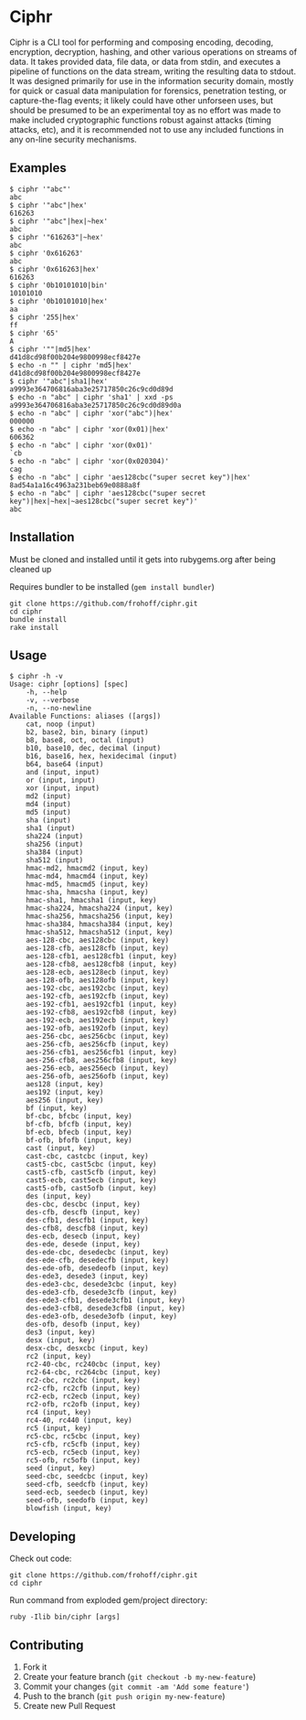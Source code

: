 # Ciphr

Ciphr is a CLI tool for performing and composing encoding, decoding, encryption,
decryption, hashing, and other various operations on streams of data. It takes
provided data, file data, or data from stdin, and executes a pipeline of 
functions on the data stream, writing the resulting data to stdout. It was 
designed primarily for use in the information security domain, mostly for quick
or casual data manipulation for forensics, penetration testing, or 
capture-the-flag events; it likely could have other unforseen uses, but should 
be presumed to be an experimental toy as no effort was made to make included 
cryptographic functions robust against attacks (timing attacks, etc), and it is 
recommended not to use any included functions in any on-line security 
mechanisms.

## Examples

```shell
$ ciphr '"abc"'
abc
$ ciphr '"abc"|hex'
616263
$ ciphr '"abc"|hex|~hex'
abc
$ ciphr '"616263"|~hex'
abc
$ ciphr '0x616263'
abc
$ ciphr '0x616263|hex'
616263
$ ciphr '0b10101010|bin'
10101010
$ ciphr '0b10101010|hex'
aa
$ ciphr '255|hex'
ff
$ ciphr '65'
A
$ ciphr '""|md5|hex'
d41d8cd98f00b204e9800998ecf8427e
$ echo -n "" | ciphr 'md5|hex'
d41d8cd98f00b204e9800998ecf8427e
$ ciphr '"abc"|sha1|hex'
a9993e364706816aba3e25717850c26c9cd0d89d
$ echo -n "abc" | ciphr 'sha1' | xxd -ps
a9993e364706816aba3e25717850c26c9cd0d89d0a
$ echo -n "abc" | ciphr 'xor("abc")|hex'
000000
$ echo -n "abc" | ciphr 'xor(0x01)|hex'
606362
$ echo -n "abc" | ciphr 'xor(0x01)'
`cb
$ echo -n "abc" | ciphr 'xor(0x020304)'
cag
$ echo -n "abc" | ciphr 'aes128cbc("super secret key")|hex'
8ad54a1a16c4963a231beb69e0888a8f
$ echo -n "abc" | ciphr 'aes128cbc("super secret key")|hex|~hex|~aes128cbc("super secret key")'
abc
```

## Installation

Must be cloned and installed until it gets into rubygems.org after being cleaned
up

Requires bundler to be installed (`gem install bundler`)

```shell
git clone https://github.com/frohoff/ciphr.git
cd ciphr
bundle install
rake install
```

## Usage

```shell
$ ciphr -h -v
Usage: ciphr [options] [spec]
    -h, --help
    -v, --verbose
    -n, --no-newline
Available Functions: aliases ([args])
	cat, noop (input)
	b2, base2, bin, binary (input)
	b8, base8, oct, octal (input)
	b10, base10, dec, decimal (input)
	b16, base16, hex, hexidecimal (input)
	b64, base64 (input)
	and (input, input)
	or (input, input)
	xor (input, input)
	md2 (input)
	md4 (input)
	md5 (input)
	sha (input)
	sha1 (input)
	sha224 (input)
	sha256 (input)
	sha384 (input)
	sha512 (input)
	hmac-md2, hmacmd2 (input, key)
	hmac-md4, hmacmd4 (input, key)
	hmac-md5, hmacmd5 (input, key)
	hmac-sha, hmacsha (input, key)
	hmac-sha1, hmacsha1 (input, key)
	hmac-sha224, hmacsha224 (input, key)
	hmac-sha256, hmacsha256 (input, key)
	hmac-sha384, hmacsha384 (input, key)
	hmac-sha512, hmacsha512 (input, key)
	aes-128-cbc, aes128cbc (input, key)
	aes-128-cfb, aes128cfb (input, key)
	aes-128-cfb1, aes128cfb1 (input, key)
	aes-128-cfb8, aes128cfb8 (input, key)
	aes-128-ecb, aes128ecb (input, key)
	aes-128-ofb, aes128ofb (input, key)
	aes-192-cbc, aes192cbc (input, key)
	aes-192-cfb, aes192cfb (input, key)
	aes-192-cfb1, aes192cfb1 (input, key)
	aes-192-cfb8, aes192cfb8 (input, key)
	aes-192-ecb, aes192ecb (input, key)
	aes-192-ofb, aes192ofb (input, key)
	aes-256-cbc, aes256cbc (input, key)
	aes-256-cfb, aes256cfb (input, key)
	aes-256-cfb1, aes256cfb1 (input, key)
	aes-256-cfb8, aes256cfb8 (input, key)
	aes-256-ecb, aes256ecb (input, key)
	aes-256-ofb, aes256ofb (input, key)
	aes128 (input, key)
	aes192 (input, key)
	aes256 (input, key)
	bf (input, key)
	bf-cbc, bfcbc (input, key)
	bf-cfb, bfcfb (input, key)
	bf-ecb, bfecb (input, key)
	bf-ofb, bfofb (input, key)
	cast (input, key)
	cast-cbc, castcbc (input, key)
	cast5-cbc, cast5cbc (input, key)
	cast5-cfb, cast5cfb (input, key)
	cast5-ecb, cast5ecb (input, key)
	cast5-ofb, cast5ofb (input, key)
	des (input, key)
	des-cbc, descbc (input, key)
	des-cfb, descfb (input, key)
	des-cfb1, descfb1 (input, key)
	des-cfb8, descfb8 (input, key)
	des-ecb, desecb (input, key)
	des-ede, desede (input, key)
	des-ede-cbc, desedecbc (input, key)
	des-ede-cfb, desedecfb (input, key)
	des-ede-ofb, desedeofb (input, key)
	des-ede3, desede3 (input, key)
	des-ede3-cbc, desede3cbc (input, key)
	des-ede3-cfb, desede3cfb (input, key)
	des-ede3-cfb1, desede3cfb1 (input, key)
	des-ede3-cfb8, desede3cfb8 (input, key)
	des-ede3-ofb, desede3ofb (input, key)
	des-ofb, desofb (input, key)
	des3 (input, key)
	desx (input, key)
	desx-cbc, desxcbc (input, key)
	rc2 (input, key)
	rc2-40-cbc, rc240cbc (input, key)
	rc2-64-cbc, rc264cbc (input, key)
	rc2-cbc, rc2cbc (input, key)
	rc2-cfb, rc2cfb (input, key)
	rc2-ecb, rc2ecb (input, key)
	rc2-ofb, rc2ofb (input, key)
	rc4 (input, key)
	rc4-40, rc440 (input, key)
	rc5 (input, key)
	rc5-cbc, rc5cbc (input, key)
	rc5-cfb, rc5cfb (input, key)
	rc5-ecb, rc5ecb (input, key)
	rc5-ofb, rc5ofb (input, key)
	seed (input, key)
	seed-cbc, seedcbc (input, key)
	seed-cfb, seedcfb (input, key)
	seed-ecb, seedecb (input, key)
	seed-ofb, seedofb (input, key)
	blowfish (input, key)
```

## Developing
Check out code:
```shell
git clone https://github.com/frohoff/ciphr.git
cd ciphr
```

Run command from exploded gem/project directory:
```shell
ruby -Ilib bin/ciphr [args]
```

## Contributing

1. Fork it
2. Create your feature branch (`git checkout -b my-new-feature`)
3. Commit your changes (`git commit -am 'Add some feature'`)
4. Push to the branch (`git push origin my-new-feature`)
5. Create new Pull Request
